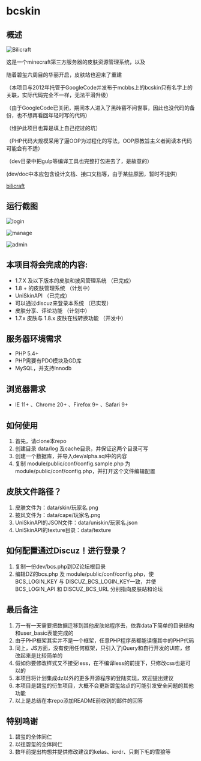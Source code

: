 # bcskin

## 概述

![Bilicraft](http://bbs.bilicraft.io/s/static/public/img/title.png)

这是一个minecraft第三方服务器的皮肤资源管理系统，以及

随着碧玺六周目的华丽开启，皮肤站也迎来了重建

（本项目与2012年托管于GoogleCode并发布于mcbbs上的bcskin只有名字上的关联，实际代码完全不一样，无法平滑升级）

（由于GoogleCode已关闭，期间本人进入了黑砖窑不问世事，因此也没代码的备份，也不想再看回年轻时写的代码）

（维护此项目也算是填上自己挖过的坑）

（PHP代码大规模采用了逼OOP为过程化的写法，OOP原教旨主义者阅读本代码可能会有不适）

（dev目录中把gulp等编译工具也完整打包进去了，是故意的）

 (dev/doc中本应包含设计文档、接口文档等，由于某些原因，暂时不提供)

[bilicraft](http://bbs.bilicraft.io)


## 运行截图

![login](http://i.imgur.com/vMdfejo.jpg)

![manage](http://i.imgur.com/4YdmD2X.jpg)

![admin](http://i.imgur.com/OaGZYLc.jpg)

## 本项目将会完成的内容:

*  1.7.X 及以下版本的皮肤和披风管理系统 （已完成）
*  1.8 + 的皮肤管理系统 （计划中）
*  UniSkinAPI （已完成）
*  可以通过discuz来登录本系统 （已实现）
*  皮肤分享、评论功能 （计划中）
*  1.7.x 皮肤与 1.8.x 皮肤在线转换功能 （开发中）

## 服务器环境需求

*  PHP 5.4+
*  PHP需要有PDO模块及GD库
*  MySQL，并支持Innodb

## 浏览器需求

*  IE 11+ 、Chrome 20+ 、Firefox 9+ 、Safari 9+ 

## 如何使用

1.  首先，请clone本repo
2.  创建目录 data/log 及cache目录，并保证这两个目录可写
3.  创建一个数据库，并导入dev/alpha.sql中的内容
4.  复制 module/public/conf/config.sample.php 为 module/public/conf/config.php，并打开这个文件编辑配置

## 皮肤文件路径？
1.  皮肤文件为：data/skin/玩家名.png
2.  披风文件为：data/cape/玩家名.png
3.  UniSkinAPI的JSON文件：data/uniskin/玩家名.json
4.  UniSkinAPI的texture目录：data/texture

## 如何配置通过Discuz！进行登录？

1.  复制一份dev/bcs.php到DZ论坛根目录
2.  编辑DZ的bcs.php 及 module/public/conf/config.php，使 BCS_LOGIN_KEY 与 DISCUZ_BCS_LOGIN_KEY一致，并使 BCS_LOGIN_API 和 DISCUZ_BCS_URL 分别指向皮肤站和论坛


## 最后备注

1.  万一有一天需要把数据迁移到其他皮肤站程序去，依靠data下简单的目录结构和user_basic表能完成的
2.  由于PHP框架其实并不是一个框架，任意PHP程序员都能读懂其中的PHP代码
3.  同上，JS方面，没有使用任何框架，只引入了jQuery和自行开发的UI库，修改起来是比较简单的
4.  假如你要修改样式又不接受less，在不编译less的前提下，只修改css也是可以的
5.  本项目将计划集成dz以外的更多开源程序的登陆实现，欢迎提出建议
6.  本项目是碧玺的衍生项目，大概不会更新碧玺站点的可能引发安全问题的其他功能
7.  以上是总结在本repo添加README前收到的邮件的回答

## 特别鸣谢

1.  碧玺的全体同仁
2.  以往碧玺的全体同仁
3.  数年前提出构想并提供修改建议的kelas、icrdr、只剩下毛的雪狼等

